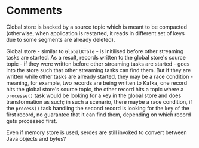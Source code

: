 # Comments

Global store is backed by a source topic which is meant to be compacted (otherwise, when application
is restarted, it reads in different set of keys due to some segments are already deleted).

Global store - similar to `GlobalKTble` - is initilised before other streaming tasks are started. As a 
result, records written to the global store's source topic - if they were written before other 
streaming tasks are started - goes into the store such that other streaming tasks can find them. But
if they are written while other tasks are already started, they may be a race condition - meaning, 
for example, two records are being written to Kafka, one record hits the global store's source topic,
the other record hits a topic where a `processe()` task would be looking for a key in the global 
store and does transformation as such; in such a scenario, there maybe a race condition, if the 
`process()` task handling the second record is looking for the key of the first record, no guarantee
that it can find them, depending on which record gets processed first.

Even if memory store is used, serdes are still invoked to convert between Java objects and bytes?

